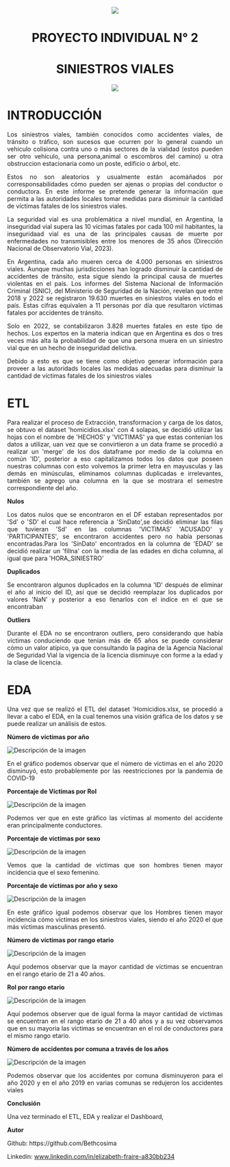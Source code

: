 <p align='center'> <img src= 'https://d31uz8lwfmyn8g.cloudfront.net/Assets/logo-henry-white-lg.png'></p>
<h1 align= 'center'>PROYECTO INDIVIDUAL N° 2</h1>
<h1 align ='center'>SINIESTROS VIALES</h1>
<p align='center'> <img src= 'https://ahorraseguros.mx/wp-content/uploads/2022/12/siniestro.jpg'> </p>

<h1 align='left'>INTRODUCCIÓN</h1>

<p align= 'justify'>Los siniestros viales, también conocidos como accidentes viales, de tránsito o tráfico, son sucesos que ocurren por lo general cuando un vehiculo colisiona contra uno o más sectores de la vialidad (estos pueden ser otro vehículo, una persona,animal o escombros del camino) u otra obstruccion estacionaria como un poste, edificio o árbol, etc.</p>

<p align= 'justify'>Estos no son aleatorios y usualmente están acomáñados por corresponsabilidades cómo pueden ser ajenas o propias del conductor o conductora.
En este informe se pretende generar la información que permita a las autoridades locales tomar medidas para disminuir la cantidad de víctimas fatales de los siniestros viales.</p>

<p align= 'justify'>La seguridad vial es una problemática a nivel mundial, en Argentina, la inseguridad vial supera las 10 vícimas fatales por cada 100 mil habitantes, la inseguridaad vial es una de las principales causas de muerte por enfermedades no transmisibles entre los menores de 35 años (Dirección Nacional de Observatorio Vial, 2023).</p>

<p align= 'justify'>En Argentina, cada año mueren cerca de 4.000 personas en siniestros viales. Aunque muchas jurisdicciones han logrado disminuir la cantidad de accidentes de tránsito, esta sigue siendo la principal causa de muertes violentas en el país. Los informes del Sistema Nacional de Información Criminal (SNIC), del Ministerio de Seguridad de la Nación, revelan que entre 2018 y 2022 se registraron 19.630 muertes en siniestros viales en todo el país. Estas cifras equivalen a 11 personas por día que resultaron víctimas fatales por accidentes de tránsito.</p>

<p align= 'justify'>Solo en 2022, se contabilizaron 3.828 muertes fatales en este tipo de hechos. Los expertos en la materia indican que en Argentina es dos o tres veces más alta la probabilidad de que una persona muera en un siniestro vial que en un hecho de inseguridad delictiva.</p>

<p align= 'justify'>Debido a esto es que se tiene como objetivo generar información para proveer a las autoridads locales las medidas adecuadas para disminuir la cantidad de víctimas fatales de los siniestros viales</p>

<h1 align='left'>ETL</h1>
<p align= 'justify'>Para realizar el proceso de Extracción, transformacion y carga de los datos, se obtuvo el dataset 'homicidios.xlsx' con 4 solapas, se decidió utilizar las hojas con el nombre de 'HECHOS' y 'VICTIMAS' ya que estas contenian los datos a utilizar, uan vez que se convirtieron a un data frame se procedió a realizar un 'merge' de los dos dataframe por medio de la columna en común 'ID', posterior a eso capitalizamos todos los datos que poseen nuestras columnas con esto volvemos la primer letra en mayusculas y las demás en minúsculas, eliminamos columnas duplicadas e irrelevantes, también se agrego una columna en la que se mostrara el semestre correspondiente del año.</p>

<p align= 'left'><b>Nulos</b></p>
<p align= 'justify'>Los datos nulos que se encontraron en el DF estaban representados por 'Sd' o 'SD' el cual hace referencia a 'SinDato',se decidió eliminar las filas que tuvieran 'Sd' en las columnas 'VICTIMAS' 'ACUSADO' y 'PARTICIPANTES', se encontraron accidentes pero no había personas encontradas.Para los 'SinDato' encontrados en la columna de 'EDAD' se decidió realizar un 'fillna' con la media de las edades en dicha columna, al igual que para 'HORA_SINIESTRO'</p>

<p align= 'left'><b>Duplicados</b></p>
<p align= 'justify'>Se encontraron algunos duplicados en la columna 'ID' después de eliminar el año al inicio del ID, así que se decidió reemplazar los duplicados por valores 'NaN' y posterior a eso llenarlos con el indice en el que se encontraban</p>

<p align= 'left'><b>Outliers</b></p>
<p align= 'justify'>Durante el EDA no se encontraron outliers, pero considerando que había víctimas conduciendo que tenían más de 65 años se puede considerar cómo un valor atípico, ya que consultando la pagina de la Agencia Nacional de Seguridad Vial la vigencia de la licencia disminuye con forme a la edad y la clase de licencia.</p>

<h1 align= 'left'><b>EDA</b></h1>
<p align= 'justify'>Una vez que se realizó el ETL del dataset 'Homicidios.xlsx, se procedió a llevar a cabo el EDA, en la cual tenemos una visión gráfica de los datos y se puede realizar un análisis de estos.</p>

<p align= 'left'><b>Número de víctimas por año</b></p>

![Descripción de la imagen](Graficos/grafico_1.png)

<p align= 'justify'>En el gráfico podemos observar que el número de víctimas en el año 2020 disminuyó, esto probablemente por las reestricciones por la pandemia de COVID-19</p>

<p align= 'left'><b>Porcentaje de Víctimas por Rol</b></p>

![Descripción de la imagen](Graficos/grafico_2.png)

<p align= 'justify'>Podemos ver que en este gráfico las víctimas al momento del accidente eran principalmente conductores.</p>

<p align= 'left'><b>Porcentaje de víctimas por sexo</b></p>

![Descripción de la imagen](Graficos/grafico_3.png)
<p align= 'justify'>Vemos que la cantidad de víctimas que son hombres tienen mayor incidencia que el sexo femenino.</p>

<p align= 'left'><b>Porcentaje de víctimas por año y sexo</b></p>

![Descripción de la imagen](Graficos/grafico_4.png)

<p align= 'justify'>En este gráfico igual podemos observar que los Hombres tienen mayor incidencia cómo víctimas en los siniestros viales, siendo el año 2020 el que más víctimas masculinas presentó.</p>

<p align= 'left'><b>Número de víctimas por rango etario</b></p>

![Descripción de la imagen](Graficos/grafico_5.png)

<p align= 'justify'>Aquí podemos observar que la mayor cantidad de víctimas se encuentran en el rango etario de 21 a 40 años.</p>

<p align= 'left'><b>Rol por rango etario</b></p>

![Descripción de la imagen](Graficos/grafico_6.png)

<p align= 'justify'>Aquí podemos observer que de igual forma la mayor cantidad de víctimas se encuentran en el rango etario de 21 a 40 años y a su vez observamos que en su mayoria las víctimas se encuentran en el rol de conductores para el mismo rango etario.</p>

<p align= 'left'><b>Número de accidentes por comuna a través de los años</b></p>

![Descripción de la imagen](Graficos/grafico_7.png)

<p align= 'justify'>Podemos observar que los accidentes por comuna disminuyeron para el año 2020 y en el año 2019 en varias comunas se redujeron los accidentes viales</p>


<p align= 'left'><b>Conclusión</b></p>
<p align= 'justify'>Una vez terminado el ETL, EDA y realizar el Dashboard, </p>

<p align= 'left'><b>Autor</b></p>
<p align= 'justify'>Github: https://github.com/Bethcosima
  
Linkedin: www.linkedin.com/in/elizabeth-fraire-a830bb234</p>

<p align= 'justify'></p>
